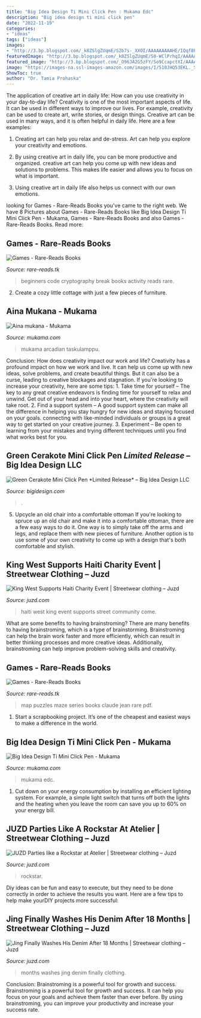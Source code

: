 ```yaml
---
title: "Big Idea Design Ti Mini Click Pen : Mukama Edc"
description: "Big idea design ti mini click pen"
date: "2022-11-19"
categories:
- "ideas"
tags: ["ideas"]
images:
- "http://3.bp.blogspot.com/_k8ZSlgZUqmE/S2b7s-_XXOI/AAAAAAAAAHE/IQqf8PIvsBs/s400/KW+Supports+Haiti+Mailer+-+Century.jpg"
featuredImage: "http://3.bp.blogspot.com/_k8ZSlgZUqmE/S0-WClPrhqI/AAAAAAAAAD8/WbfpP6MZQ2c/s400/6.JPG"
featured_image: "http://3.bp.blogspot.com/_O96JA2G5zFY/So9CcapctXI/AAAAAAAAAts/bsoG6j-YPKA/s400/DSC_0469.jpg"
image: "https://images-na.ssl-images-amazon.com/images/I/510JHQ53EKL._SX331_BO1,204,203,200_.jpg"
ShowToc: true
author: "Dr. Tamia Prohaska"
---
```



The application of creative art in daily life: How can you use creativity in your day-to-day life?
Creativity is one of the most important aspects of life. It can be used in different ways to improve our lives. For example, creativity can be used to create art, write stories, or design things. Creative art can be used in many ways, and it is often helpful in daily life. Here are a few examples: 
1) Creating art can help you relax and de-stress. Art can help you explore your creativity and emotions.

2) By using creative art in daily life, you can be more productive and organized. creative art can help you come up with new ideas and solutions to problems. This makes life easier and allows you to focus on what is important.

3) Using creative art in daily life also helps us connect with our own emotions.

	

		
looking for Games - Rare-Reads Books you've came to the right web. We have 8 Pictures about Games - Rare-Reads Books like Big Idea Design Ti Mini Click Pen - Mukama, Games - Rare-Reads Books and also Games - Rare-Reads Books. Read more:
		
    
## Games - Rare-Reads Books

<img loading=lazy src="https://images-na.ssl-images-amazon.com/images/I/51np3V-lYdL._SX373_BO1,204,203,200_.jpg" onerror="this.onerror=null;this.src='https://tse2.mm.bing.net/th?id=OIP.ewVl9hA4s1_G3KduNgMnHgAAAA&amp;pid=15.1';" alt="Games - Rare-Reads Books">

_Source: rare-reads.tk_

>beginners code cryptography break books activity reads rare. 

	

2. Create a cozy little cottage with just a few pieces of furniture.

    
## Aina Mukana - Mukama

<img loading=lazy src="https://mukama.imgix.net/img/mood/image_desc1_2467.jpg?w=1200&amp;h=800&amp;fit=crop&amp;auto=format&amp;auto=compress" onerror="this.onerror=null;this.src='https://tse1.mm.bing.net/th?id=OIP.J8AEoVRki2ktm1YJ9pT0TgHaE8&amp;pid=15.1';" alt="Aina mukana - Mukama">

_Source: mukama.com_

>mukama arcadian taskulamppu. 

	

Conclusion: How does creativity impact our work and life?
Creativity has a profound impact on how we work and live. It can help us come up with new ideas, solve problems, and create beautiful things. But it can also be a curse, leading to creative blockages and stagnation. If you're looking to increase your creativity, here are some tips: 1. Take time for yourself – The key to any great creative endeavors is finding time for yourself to relax and unwind. Get out of your head and into your heart, where the creativity will take root. 2. Find a support system – A good support system can make all the difference in helping you stay hungry for new ideas and staying focused on your goals. connecting with like-minded individuals or groups is a great way to get started on your creative journey. 3. Experiment – Be open to learning from your mistakes and trying different techniques until you find what works best for you.

    
## Green Cerakote Mini Click Pen *Limited Release* – Big Idea Design LLC

<img loading=lazy src="https://judgeme.imgix.net/big-idea-design-llc/1623186636__image__original.jpg?auto=format" onerror="this.onerror=null;this.src='https://tse3.mm.bing.net/th?id=OIP.dNg_ROTMWv_gZ7OUBrAKcwHaJ4&amp;pid=15.1';" alt="Green Cerakote Mini Click Pen *Limited Release* – Big Idea Design LLC">

_Source: bigidesign.com_

>. 

	

5. Upcycle an old chair into a comfortable ottoman
If you're looking to spruce up an old chair and make it into a comfortable ottoman, there are a few easy ways to do it. One way is to simply take off the arms and legs, and replace them with new pieces of furniture. Another option is to use some of your own creativity to come up with a design that's both comfortable and stylish.

    
## King West Supports Haiti Charity Event | Streetwear Clothing – Juzd

<img loading=lazy src="http://3.bp.blogspot.com/_k8ZSlgZUqmE/S2b7s-_XXOI/AAAAAAAAAHE/IQqf8PIvsBs/s400/KW+Supports+Haiti+Mailer+-+Century.jpg" onerror="this.onerror=null;this.src='https://tse2.mm.bing.net/th?id=OIP.8AiDbZJ-_qTrXSbfXqSxHgAAAA&amp;pid=15.1';" alt="King West Supports Haiti Charity Event | Streetwear clothing – Juzd">

_Source: juzd.com_

>haiti west king event supports street community come. 

	

What are some benefits to having brainstroming?
There are many benefits to having brainstroming, which is a type of brainstorming. Brainstroming can help the brain work faster and more efficiently, which can result in better thinking processes and more creative ideas. Additionally, brainstroming can help improve problem-solving skills and creativity.

    
## Games - Rare-Reads Books

<img loading=lazy src="https://images-na.ssl-images-amazon.com/images/I/510JHQ53EKL._SX331_BO1,204,203,200_.jpg" onerror="this.onerror=null;this.src='https://tse2.mm.bing.net/th?id=OIP.V6p-rPBfJfHbBm80ZeGTkwAAAA&amp;pid=15.1';" alt="Games - Rare-Reads Books">

_Source: rare-reads.tk_

>map puzzles maze series books claude jean rare pdf. 

	

1. Start a scrapbooking project. It’s one of the cheapest and easiest ways to make a difference in the world.

    
## Big Idea Design Ti Mini Click Pen - Mukama

<img loading=lazy src="https://cdn.mukama.com/30688-thickbox_default/big-idea-design-ti-mini-click-pen.jpg" onerror="this.onerror=null;this.src='https://tse3.mm.bing.net/th?id=OIP.QzT94nmqQmGintRHs7QKMQHaHa&amp;pid=15.1';" alt="Big Idea Design Ti Mini Click Pen - Mukama">

_Source: mukama.com_

>mukama edc. 

	

1. Cut down on your energy consumption by installing an efficient lighting system. For example, a simple light switch that turns off both the lights and the heating when you leave the room can save you up to 60% on your energy bill.

    
## JUZD Parties Like A Rockstar At Atelier | Streetwear Clothing – Juzd

<img loading=lazy src="http://3.bp.blogspot.com/_O96JA2G5zFY/So9CcapctXI/AAAAAAAAAts/bsoG6j-YPKA/s400/DSC_0469.jpg" onerror="this.onerror=null;this.src='https://tse2.mm.bing.net/th?id=OIP.AKUmTW1WTYDFAUm6WA4XJwAAAA&amp;pid=15.1';" alt="JUZD Parties like a Rockstar at Atelier | Streetwear clothing – Juzd">

_Source: juzd.com_

>rockstar. 

	

Diy ideas can be fun and easy to execute, but they need to be done correctly in order to achieve the results you want. Here are a few tips to help make yourDIY projects more successful:

    
## Jing Finally Washes His Denim After 18 Months | Streetwear Clothing – Juzd

<img loading=lazy src="http://3.bp.blogspot.com/_k8ZSlgZUqmE/S0-WClPrhqI/AAAAAAAAAD8/WbfpP6MZQ2c/s400/6.JPG" onerror="this.onerror=null;this.src='https://tse4.mm.bing.net/th?id=OIP.AEPTytKx89RFzwFjRA0rZgAAAA&amp;pid=15.1';" alt="Jing Finally Washes His Denim After 18 Months | Streetwear clothing – Juzd">

_Source: juzd.com_

>months washes jing denim finally clothing. 

	

Conclusion: Brainstroming is a powerful tool for growth and success.
Brainstroming is a powerful tool for growth and success. It can help you focus on your goals and achieve them faster than ever before. By using brainstroming, you can improve your productivity and increase your success rate.

